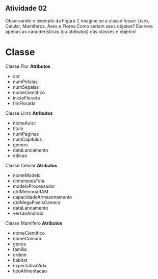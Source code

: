 ## Atividade 02
Observando o exemplo da Figura 7, imagine se a classe fosse: Livro, Celular, Mamíferos, Aves e Flores.Como seriam seus objetos? Escreva apenas as características (ou atributos) das classes e objetos!

# Classe
Classe Flor
**Atributos**
- cor
- numPetalas
- numSepalas
- nomeCientifico
- inicioFlorada
- fimFlorada

Classe Livro
**Atributos**
- nomeAutor
- titulo
- numPaginas
- numCapitulos
- genero
- dataLancamento
- edicao

Classe Celular
**Atributos**
- nomeModelo
- dimensoesTela
- modeloProcessador
- qtdMemoriaRAM
- capacidadeArmazenamento
- qtdMegaPixelsCamera
- dataLancamento
- versaoAndroid

Classe Mamifero
**Atributos**
- nomeCientifico
- nomeComum
- genus
- familia
- ordem
- habitat
- expectativaVida
- tipoAlimentacao